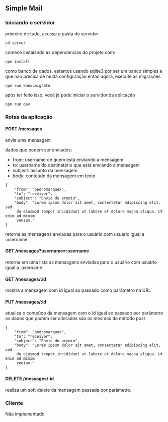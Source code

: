 ## Simple Mail

### Iniciando o servidor

primeiro de tudo, acesse a pasta do servidor
```
cd server
```

comece instalando as dependencias do projeto com:

```
npm install
```

como banco de dados, estamos usando sqlite3 por ser um banco simples e que nao precisa de 
muita configuração
entao agora, execute as migrações

```
npm run knex:migrate
```

após ter feito isso, você já pode iniciar o servidor da aplicação

```
npm run dev
```

### Rotas da aplicação

#### POST /messages
envia uma mensagem

dados que podem ser enviados:
- from: username de quem está enviando a mensagem
- to: username do destinatário que está enviando a mensagem
- subject: assunto da mensagem
- body: conteúdo da mensagem em texto
```
{
	"from": "pedromarquex",
	"to": "receiver",
	"subject": "Envio do premio",
	"body": "Lorem ipsum dolor sit amet, consectetur adipiscing elit, sed
	 do eiusmod tempor incididunt ut labore et dolore magna aliqua. Ut enim ad minim 
	 veniam."
}
```

retorna as mensagens enviadas para o usuário com usuário igual a :username

#### GET /messages?username=:username
retorna em uma lista as mensagens enviadas para o usuário com usuário igual a :username

#### GET /messages/:id
mostra a mensagem com id igual ao passado como parâmetro na URL

#### PUT /messages/:id
atualiza o conteúdo da mensagem com o id igual ao passado por parâmetro
os dados que podem ser alterados são os mesmos do método post
```
{
	"from": "pedromarquex",
	"to": "receiver",
	"subject": "Envio do premio",
	"body": "Lorem ipsum dolor sit amet, consectetur adipiscing elit, sed
	 do eiusmod tempor incididunt ut labore et dolore magna aliqua. Ut enim ad minim 
	 veniam."
}
```

#### DELETE /messages/:id
realiza um soft delete da mensagem passada por parâmetro.

### Cliente
Não implementado
